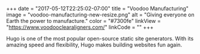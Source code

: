 +++
date = "2017-05-12T22:25:02-07:00"
title = "Voodoo Manufacturing"
image = "voodoo-manufacturing-new-resize.png"
alt = "Giving everyone on Earth the power to manufacture."
color = "#7300fe"
linkView = "https://www.voodooclearaligners.com/"
linkCode = ""
+++

Hugo is one of the most popular open-source static site generators. 
With its amazing speed and flexibility, Hugo makes building websites fun again.
